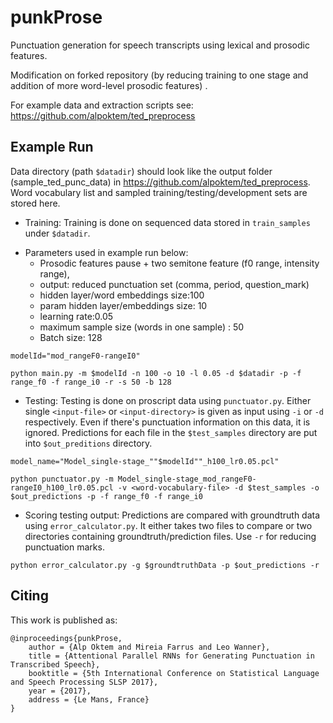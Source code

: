 # punkProse

Punctuation generation for speech transcripts using lexical and prosodic features. 

Modification on forked repository (by reducing training to one stage and addition of more word-level prosodic features) . 

For example data and extraction scripts see: https://github.com/alpoktem/ted_preprocess

## Example Run
Data directory (path `$datadir`) should look like the output folder (sample_ted_punc_data) in https://github.com/alpoktem/ted_preprocess. Word vocabulary list and sampled training/testing/development sets are stored here.

* Training:
Training is done on sequenced data stored in `train_samples` under `$datadir`. 

- Parameters used in example run below: 
	- Prosodic features pause + two semitone feature (f0 range, intensity range), 
	- output: reduced punctuation set (comma, period, question_mark)
	- hidden layer/word embeddings size:100
	- param hidden layer/embeddings size: 10
	- learning rate:0.05
	- maximum sample size (words in one sample) : 50 
	- Batch size: 128

`modelId="mod_rangeF0-rangeI0"`

`python main.py -m $modelId -n 100 -o 10 -l 0.05 -d $datadir -p -f range_f0 -f range_i0 -r -s 50 -b 128`

* Testing:
Testing is done on proscript data using `punctuator.py`. Either single `<input-file>` or `<input-directory>` is given as input using `-i` or `-d` respectively. Even if there's punctuation information on this data, it is ignored. Predictions for each file in the `$test_samples` directory are put into `$out_preditions` directory.

`model_name="Model_single-stage_""$modelId""_h100_lr0.05.pcl"`

`python punctuator.py -m Model_single-stage_mod_rangeF0-rangeI0_h100_lr0.05.pcl -v <word-vocabulary-file> -d $test_samples -o $out_predictions -p -f range_f0 -f range_i0`

* Scoring testing output:
Predictions are compared with groundtruth data using `error_calculator.py`. It either takes two files to compare or two directories containing groundtruth/prediction files. Use `-r` for reducing punctuation marks. 

`python error_calculator.py -g $groundtruthData -p $out_predictions -r`

## Citing

This work is published as:

	@inproceedings{punkProse,
		author = {Alp Oktem and Mireia Farrus and Leo Wanner},
		title = {Attentional Parallel RNNs for Generating Punctuation in Transcribed Speech},
		booktitle = {5th International Conference on Statistical Language and Speech Processing SLSP 2017},
		year = {2017},
		address = {Le Mans, France}
	}
